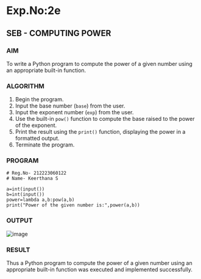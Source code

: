 # Exp.No:2e  
## SEB - COMPUTING POWER

### AIM  
To write a Python program to compute the power of a given number using an appropriate built-in function.

### ALGORITHM

1. Begin the program.  
2. Input the base number (`base`) from the user.  
3. Input the exponent number (`exp`) from the user.  
4. Use the built-in `pow()` function to compute the base raised to the power of the exponent.  
5. Print the result using the `print()` function, displaying the power in a formatted output.  
6. Terminate the program.


### PROGRAM
```
# Reg.No- 212223060122
# Name- Keerthana S

a=int(input())
b=int(input())
power=lambda a,b:pow(a,b)
print("Power of the given number is:",power(a,b))
```
### OUTPUT

![image](https://github.com/user-attachments/assets/960f5522-5de6-4cdb-8ff0-65c4ab2a8708)

### RESULT

Thus a Python program to compute the power of a given number using an appropriate built-in function was executed and implemented successfully.
